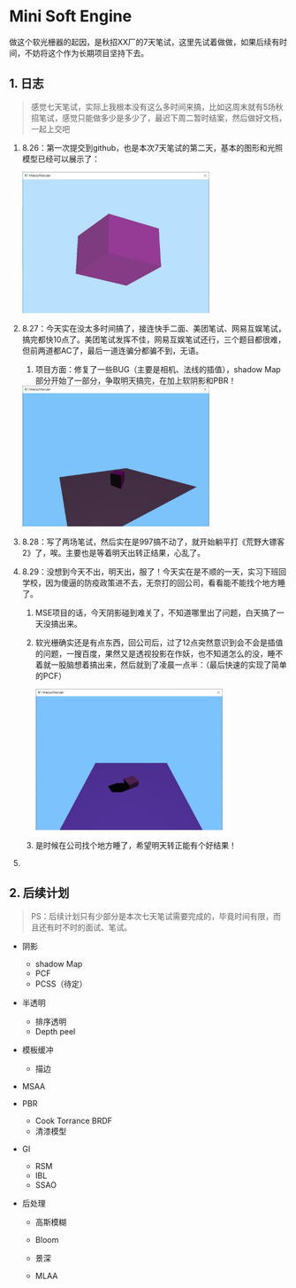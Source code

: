 # Mini Soft Engine

做这个软光栅器的起因，是秋招XX厂的7天笔试，这里先试着做做，如果后续有时间，不妨将这个作为长期项目坚持下去。



## 1. 日志

> 感觉七天笔试，实际上我根本没有这么多时间来搞，比如这周末就有5场秋招笔试，感觉只能做多少是多少了，最迟下周二暂时结案，然后做好文档，一起上交吧

1. 8.26：第一次提交到github，也是本次7天笔试的第二天，基本的图形和光照模型已经可以展示了：

   <img src="README.assets/image-20220826215249087.png" alt="image-20220826215249087" style="zoom: 33%;" />

2. 8.27：今天实在没太多时间搞了，接连快手二面、美团笔试、网易互娱笔试，搞完都快10点了。美团笔试发挥不佳，网易互娱笔试还行，三个题目都很难，但前两道都AC了，最后一道连骗分都骗不到，无语。

   1. 项目方面：修复了一些BUG（主要是相机、法线的插值），shadow Map部分开始了一部分，争取明天搞完，在加上软阴影和PBR！

   <img src="README.assets/image-20220827214250301.png" alt="image-20220827214250301" style="zoom:33%;" />
   
3. 8.28：写了两场笔试，然后实在是997搞不动了，就开始躺平打《荒野大镖客2》了，唉。主要也是等着明天出转正结果，心乱了。

4. 8.29：没想到今天不出，明天出，服了！今天实在是不顺的一天，实习下班回学校，因为傻逼的防疫政策进不去，无奈打的回公司，看看能不能找个地方睡了。

   1. MSE项目的话，今天阴影碰到难关了，不知道哪里出了问题，白天搞了一天没搞出来。

   2. 软光栅确实还是有点东西，回公司后，过了12点突然意识到会不会是插值的问题，一搜百度，果然又是透视投影在作妖，也不知道怎么的没，睡不着就一股脑想着搞出来，然后就到了凌晨一点半：（最后快速的实现了简单的PCF）

      <img src="README.assets/image-20220830014549696.png" alt="image-20220830014549696" style="zoom: 33%;" />

   3. 是时候在公司找个地方睡了，希望明天转正能有个好结果！

5. 



## 2. 后续计划

> PS：后续计划只有少部分是本次七天笔试需要完成的，毕竟时间有限，而且还有时不时的面试、笔试。

+ 阴影

  + shadow Map
  + PCF
  + PCSS（待定）

+ 半透明

  + 排序透明
  + Depth peel

+ 模板缓冲

  + 描边

+ MSAA

+ PBR

  + Cook Torrance BRDF
  + 清漆模型

+ GI

  + RSM
  + IBL
  + SSAO

+ 后处理

  + 高斯模糊
  + Bloom
  + 景深

  + MLAA